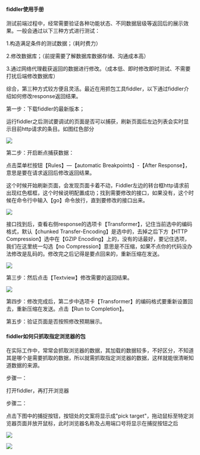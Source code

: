 #### fiddler使用手册

测试前端过程中，经常需要验证各种功能状态、不同数据层级等返回后的展示效果。一般会通过以下三种方式进行测试：

1.构造满足条件的测试数据；（耗时费力）

2.修改数据库；（前提需要了解数据库数据存储、沟通成本高）

3.通过网络代理截获返回的数据进行修改。（成本低、即时修改即时测试、不需要打扰后端修改数据库）

综合，第三种方式较方便且灵活。最近在用抓包工具fiddler，以下通过fiddler介绍如何修改response返回结果。

第一步：下载fiddler的最新版本；

运行fiddler之后测试要调试的页面是否可以捕获，刷新页面后左边列表会实时显示目前http请求的条目。如图红色部分

![](https://img2018.cnblogs.com/blog/1190329/201907/1190329-20190712115848227-762039500.png)

第二步：开启断点捕获数据：

点击菜单栏按钮【Rules】—【automatic Breakpoints】-【After Response】，意思是要在请求返回后修改返回结果。

这个时候开始刷新页面，会发现页面卡着不动，Fiddler左边的转台框http请求前出现红色框框，这个时候说明配置成功；找到需要修改的接口，如果没有，这个时候在命令行中输入【go】命令放行，直到要修改的接口出来。

![](https://img2018.cnblogs.com/blog/1190329/201907/1190329-20190712115909503-913320232.png)

接口找到后，查看右侧response的选项卡【Transformer】，记住当前选中的编码格式，默认【chunked Transfer-Encoding】是选中的，去掉之后下方【HTTP Compression】选中在【GZIP Encoding】上的，没有的话最好，要记住选项，我们在这里统一勾选【no Compression】意思是不压缩，如果不点你的代码没办法修改是乱码的。修改完之后记得是要点回来的，重新压缩在发送。

![](https://img2018.cnblogs.com/blog/1190329/201907/1190329-20190712115928209-86934487.png)

第三步：然后点击【Textview】修改需要的返回结果。

![](https://img2018.cnblogs.com/blog/1190329/201907/1190329-20190712115944001-1006024641.png)

第四步：修改完成后，第二步中选项卡【Transformer】的编码格式要重新设置回去，重新压缩在发送。点击【Run to Completion】。

第五步：验证页面是否按照修改预期展示。



#### fiddler如何只抓取指定浏览器的包

在实际工作中，常常会抓取浏览器的数据，其加载的数据较多，不好区分，不知道其是哪个是需要抓取的数据，所以就需抓取指定浏览器的数据，这样就能很清晰知道数据的来源。

步骤一：

打开fiddler，再打开浏览器

步骤二：

点击下图中的捕捉按钮，按钮处的文案将显示成"pick target"，拖动鼠标至特定浏览器页面并放开鼠标，此时浏览器名称及占用端口号将显示在捕捉按钮之后

![](https://img-blog.csdnimg.cn/20190603140428725.png?x-oss-process=image/watermark,type_ZmFuZ3poZW5naGVpdGk,shadow_10,text_aHR0cHM6Ly9ibG9nLmNzZG4ubmV0L3UwMTIxMDYzMDY=,size_16,color_FFFFFF,t_70)

![](https://img-blog.csdnimg.cn/20190603140504569.png?x-oss-process=image/watermark,type_ZmFuZ3poZW5naGVpdGk,shadow_10,text_aHR0cHM6Ly9ibG9nLmNzZG4ubmV0L3UwMTIxMDYzMDY=,size_16,color_FFFFFF,t_70)

